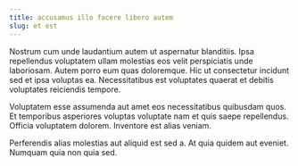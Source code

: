 ```yaml
---
title: accusamus illo facere libero autem
slug: et est
---
```


Nostrum cum unde laudantium autem ut aspernatur blanditiis. Ipsa repellendus voluptatem ullam molestias eos velit perspiciatis unde laboriosam. Autem porro eum quas doloremque. Hic ut consectetur incidunt sed et ipsa voluptas ea. Necessitatibus est voluptates quaerat et debitis voluptates reiciendis tempore.

Voluptatem esse assumenda aut amet eos necessitatibus quibusdam quos. Et temporibus asperiores voluptas voluptate nam et quis saepe repellendus. Officia voluptatem dolorem. Inventore est alias veniam.

Perferendis alias molestias aut aliquid est sed a. At quia quidem aut eveniet. Numquam quia non quia sed.
